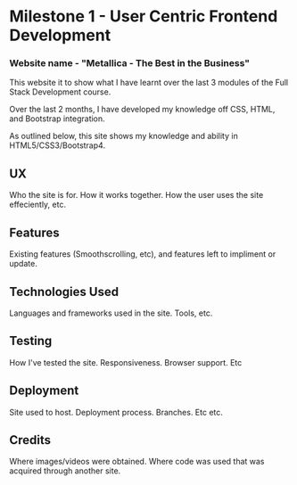 <h1>Milestone 1 - User Centric Frontend Development</h1>
<h3>Website name - "Metallica - The Best in the Business"</h3>
<p>This website it to show what I have learnt over the last 3 modules of the Full Stack Development course. 

Over the last 2 months, I have developed my knowledge off CSS, HTML, and Bootstrap integration.

As outlined below, this site shows my knowledge and ability in HTML5/CSS3/Bootstrap4.</p>

<h2>UX</h2>
<p>

<p>Who the site is for. How it works together. How the user uses the site effeciently, etc. </p>

</p>

<h2>Features</h2>

<p>Existing features (Smoothscrolling, etc), and features left to impliment or update.</p>

<h2>Technologies Used</h2>

<p>Languages and frameworks used in the site. Tools, etc.</p>

<h2>Testing</h2>

<p>How I've tested the site. Responsiveness. Browser support. Etc</p>

<h2>Deployment</h2>

<p>Site used to host. Deployment process. Branches. Etc etc.</p>

<h2>Credits</h2>

<p>Where images/videos were obtained. Where code was used that was acquired through another site.<p>